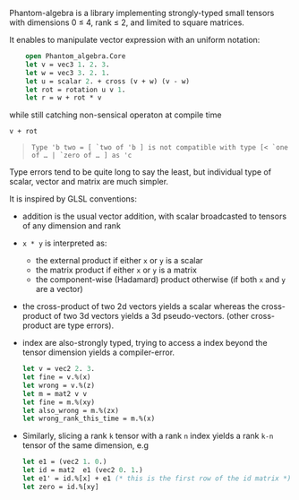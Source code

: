 Phantom-algebra is a library implementing strongly-typed small tensors
with dimensions 0 ≤ 4, rank ≤ 2, and limited to square matrices.

It enables to manipulate vector expression with an uniform notation:

```OCaml
    open Phantom_algebra.Core
    let v = vec3 1. 2. 3.
    let w = vec3 3. 2. 1.
    let u = scalar 2. + cross (v + w) (v - w)
    let rot = rotation u v 1.
    let r = w + rot * v
```

while still catching non-sensical operaton at compile time

```OCaml
v + rot
```
>  `` Type 'b two = [ `two of 'b ]
>  is not compatible with type
>  [< `one of … | `zero of … ] as 'c ``

Type errors tend to be quite long to say the least, but individual type
of scalar, vector and matrix are much simpler.

It is inspired by GLSL conventions:

  * addition is the usual vector addition, with scalar broadcasted
    to tensors of any dimension and rank

  * `x * y` is interpreted as:
    * the external product if either `x` or `y` is a scalar
    * the matrix product if either `x` or `y` is a matrix
    * the component-wise (Hadamard) product otherwise
      (if both `x` and `y` are a vector)

  * the cross-product of two 2d vectors yields a scalar whereas
    the cross-product of two 3d vectors yields a 3d pseudo-vectors.
    (other cross-product are type errors).


  * index are also-strongly typed, trying to access a index beyond the
    tensor dimension yields a compiler-error.
    ```OCaml
    let v = vec2 2. 3.
    let fine = v.%(x)
    let wrong = v.%(z)
    let m = mat2 v v
    let fine = m.%(xy)
    let also_wrong = m.%(zx)
    let wrong_rank_this_time = m.%(x)
    ```

  * Similarly, slicing a rank `k` tensor with a rank `n` index
    yields a rank `k-n` tensor of the same dimension, e.g
    ```OCaml
    let e1 = (vec2 1. 0.)
    let id = mat2  e1 (vec2 0. 1.)
    let e1' = id.%[x] + e1 (* this is the first row of the id matrix *)
    let zero = id.%[xy]
    ```